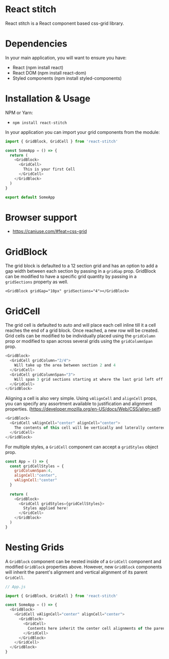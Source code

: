 # React stitch

React stitch is a React component based css-grid library.

# Dependencies

In your main application, you will want to ensure you have:

- React (npm install react)
- React DOM (npm install react-dom)
- Styled components (npm install styled-components)

# Installation & Usage

NPM or Yarn:
- `npm install react-stitch`

In your application you can import your grid components from the module:

```Javascript
import { GridBlock, GridCell } from 'react-stitch'

const SomeApp = () => {
  return (
    <GridBlock>
      <GridCell>
        This is your first Cell
      </GridCell>
    </GridBlock>
  )
}

export default SomeApp
```

# Browser support
- https://caniuse.com/#feat=css-grid

# GridBlock
The grid block is defaulted to a 12 section grid and has an option to
add a gap width between each section by passing in a `gridGap` prop. GridBlock
can be modified to have a specific grid quantity by passing in a `gridSections`
property as well.

`<GridBlock gridGap="10px" gridSections="4"></GridBlock>`

# GridCell
The grid cell is defaulted to auto and will place each cell inline till it
a cell reaches the end of a grid block. Once reached, a new row will be created.
Grid cells can be modified to be individually placed using the `gridColumn` prop
or modified to span across several grids using the `gridColumnSpan` prop.

```Javascript
<GridBlock>
  <GridCell gridColumn="2/4">
    Will take up the area between section 2 and 4
  </GridCell>
  <GridCell gridColumnSpan="3">
    Will span 3 grid sections starting at where the last grid left off
  </GridCell>
</GridBlock>
```

Aligning a cell is also very simple. Using `vAlignCell` and `alignCell` props,
you can specify any assortment available to justification and alignment
properties. (https://developer.mozilla.org/en-US/docs/Web/CSS/align-self)

```Javascript
<GridBlock>
  <GridCell vAlignCell="center" alignCell="center">
    The contents of this cell will be vertically and laterally centered.
  </GridCell>
</GridBlock>
```

For multiple styles, a `GridCell` component can accept a `gridStyles` object
prop.

```Javascript
const App = () => {
  const gridCellStyles = {
    gridColumnSpan:4,
    alignCell:"center",
    vAlignCell:"center"
  }
  
  return (
    <GridBlock>
      <GridCell gridStyles={gridCellStyles}>
        Styles applied here!
      </GridCell>
    </GridBlock>
  )
}
```

# Nesting Grids
A `GridBlock` component can be nested inside of a `GridCell` component and
modified `GridBlock` properties above. However, new `GridBlock` components will
inherit the parent's alignment and vertical alignment of its parent `GridCell`.

```Javascript
// App.js

import { GridBlock, GridCell } from 'react-stitch'

const SomeApp = () => {
  <GridBlock>
    <GridCell vAlignCell="center" alignCell="center">
      <GridBlock>
        <GridCell>
          Contents here inherit the center cell alignments of the parent cell.
        </GridCell>
      </GridBlock>
    </GridCell>
  </GridBlock>
}
```
